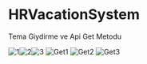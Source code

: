 # HRVacationSystem

Tema Giydirme ve Api Get Metodu

![1](https://github.com/ahmetaltuntas70/HRVacationSystem/assets/111458472/aeff13fc-dd30-495a-b803-79ccc63da5f8)![2](https://github.com/ahmetaltuntas70/HRVacationSystem/assets/111458472/da3353a7-7b49-4572-8908-c84f6689929d)![3](https://github.com/ahmetaltuntas70/HRVacationSystem/assets/111458472/5c9631ac-4776-48ed-b758-18d864b8e0dd)
![Get1](https://github.com/ahmetaltuntas70/HRVacationSystem/assets/111458472/f4650868-1fe1-4f71-afe4-52746dc41766)
![Get2](https://github.com/ahmetaltuntas70/HRVacationSystem/assets/111458472/53c9527e-19ee-43a3-9c0b-8fb5f1deeeed)
![Get3](https://github.com/ahmetaltuntas70/HRVacationSystem/assets/111458472/de167610-5b7f-4bf0-a10b-19913def8d87)

